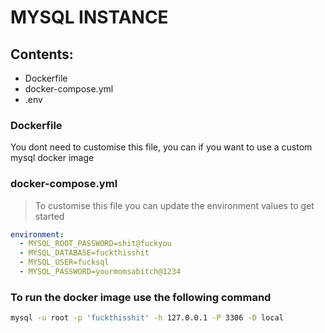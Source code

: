 # MYSQL INSTANCE

## Contents:
- Dockerfile
- docker-compose.yml
- .env

### Dockerfile
You dont need to customise this file, you can if you want to use a custom mysql docker image

### docker-compose.yml
> To customise this file you can update the environment values to get started
```yaml
environment:
  - MYSQL_ROOT_PASSWORD=shit@fuckyou
  - MYSQL_DATABASE=fuckthisshit
  - MYSQL_USER=fucksql
  - MYSQL_PASSWORD=yourmomsabitch@1234
```

### To run the docker image use the following command
```bash
mysql -u root -p 'fuckthisshit' -h 127.0.0.1 -P 3306 -D local
```
